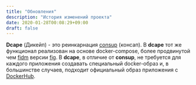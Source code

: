 ```yaml
---
title: "Обновления"
description: "История изменений проекта"
date: 2020-01-28T00:08:29+09:00
draft: false
---
```


**Dcape** (Дикейп) - это реинкарнация [consup](https://github.com/LeKovr/consup) (консап). В **dcape** тот же функционал реализован на основе docker-compose, более продвинутой чем [fidm](https://github.com/LeKovr/fidm) версии [fig](http://www.fig.sh/index.html). В **dcape**, в отличие от **consup**, не требуется для каждого приложения создавать специальный docker-образ и, в большинстве случаев, подходит официальный образ приложения с [DockerHub](https://hub.docker.com).
